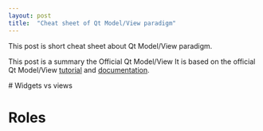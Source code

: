 ```yaml
---
layout: post
title:  "Cheat sheet of Qt Model/View paradigm"
---
```


This post is short cheat sheet about Qt Model/View paradigm.

This post is a summary the Official Qt Model/View 
It is based on the official Qt Model/View 
[tutorial](https://doc.qt.io/qt-5/modelview.html) and [documentation](https://doc.qt.io/qt-5/model-view-programming.html).

# Widgets vs views

# Roles
